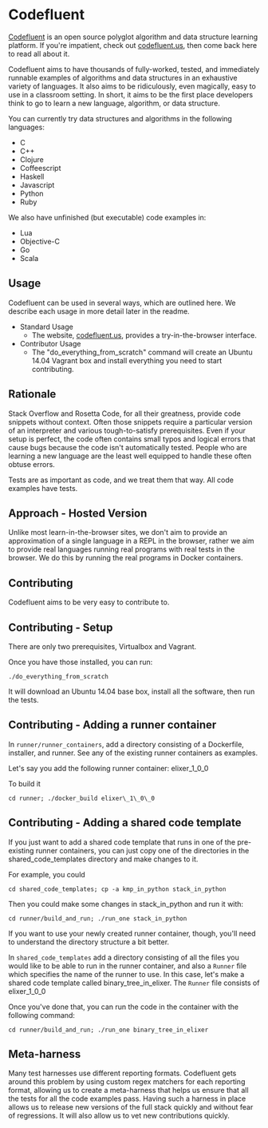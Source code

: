 Codefluent
====
[Codefluent](http://github.com/gmccreight/codefluent) is an open source
polyglot algorithm and data structure learning platform.  If you're impatient,
check out [codefluent.us](http://www.codefluent.us), then come back here to
read all about it.

Codefluent aims to have thousands of fully-worked, tested, and immediately
runnable examples of algorithms and data structures in an exhaustive variety of
languages.  It also aims to be ridiculously, even magically, easy to use in a
classroom setting.  In short, it aims to be the first place developers think to
go to learn a new language, algorithm, or data structure.

You can currently try data structures and algorithms in the following
languages:

* C
* C++
* Clojure
* Coffeescript
* Haskell
* Javascript
* Python
* Ruby

We also have unfinished (but executable) code examples in:

* Lua
* Objective-C
* Go
* Scala

Usage
---

Codefluent can be used in several ways, which are outlined here.  We describe
each usage in more detail later in the readme.

* Standard Usage
    * The website, [codefluent.us](http://www.codefluent.us), provides a
      try-in-the-browser interface.
* Contributor Usage
    * The "do\_everything\_from\_scratch" command will create an Ubuntu 14.04
      Vagrant box and install everything you need to start contributing.

Rationale
---

Stack Overflow and Rosetta Code, for all their greatness, provide code snippets
without context.  Often those snippets require a particular version of an
interpreter and various tough-to-satisfy prerequisites.  Even if your setup is
perfect, the code often contains small typos and logical errors that cause bugs
because the code isn't automatically tested.  People who are learning a new
language are the least well equipped to handle these often obtuse errors.

Tests are as important as code, and we treat them that way.  All code examples
have tests.

Approach - Hosted Version
---

Unlike most learn-in-the-browser sites, we don't aim to provide an
approximation of a single language in a REPL in the browser, rather we aim to
provide real languages running real programs with real tests in the browser.
We do this by running the real programs in Docker containers.


Contributing
---

Codefluent aims to be very easy to contribute to.

Contributing - Setup
---
There are only two prerequisites, Virtualbox and Vagrant.

Once you have those installed, you can run:

    ./do_everything_from_scratch

It will download an Ubuntu 14.04 base box, install all the software, then run
the tests.

Contributing - Adding a runner container
---

In `runner/runner_containers`, add a directory consisting of a Dockerfile,
installer, and runner.  See any of the existing runner containers as examples.

Let's say you add the following runner container: elixer\_1\_0\_0

To build it

    cd runner; ./docker_build elixer\_1\_0\_0

Contributing - Adding a shared code template
---

If you just want to add a shared code template that runs in one of the
pre-existing runner containers, you can just copy one of the directories in
the shared\_code\_templates directory and make changes to it.

For example, you could

    cd shared_code_templates; cp -a kmp_in_python stack_in_python

Then you could make some changes in stack\_in\_python and run it with:

    cd runner/build_and_run; ./run_one stack_in_python

If you want to use your newly created runner container, though, you'll need to
understand the directory structure a bit better.

In `shared_code_templates` add a directory consisting of all the files you
would like to be able to run in the runner container, and also a `Runner` file
which specifies the name of the runner to use.  In this case, let's make
a shared code template called binary\_tree\_in\_elixer.  The `Runner` file
consists of elixer\_1\_0\_0

Once you've done that, you can run the code in the container with the following
command:

    cd runner/build_and_run; ./run_one binary_tree_in_elixer

Meta-harness
---

Many test harnesses use different reporting formats.  Codefluent gets around
this problem by using custom regex matchers for each reporting format, allowing
us to create a meta-harness that helps us ensure that all the tests for all the
code examples pass.  Having such a harness in place allows us to release new
versions of the full stack quickly and without fear of regressions.  It will
also allow us to vet new contributions quickly.
